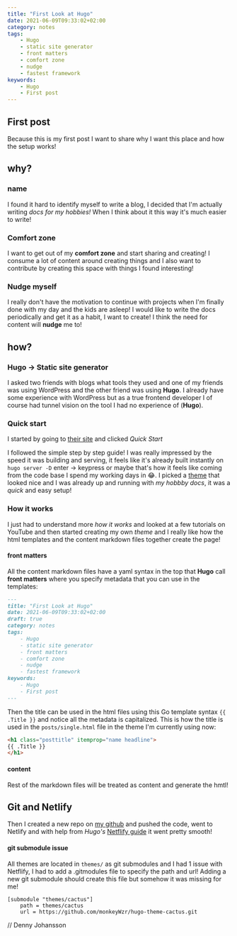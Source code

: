 ```yaml
---
title: "First Look at Hugo"
date: 2021-06-09T09:33:02+02:00
category: notes
tags:
    - Hugo
    - static site generator
    - front matters
    - comfort zone
    - nudge
    - fastest framework
keywords:
    - Hugo
    - First post
---
```


## First post
Because this is my first post I want to share why I want this place and how the setup works!

## why?
### name
I found it hard to identify myself to write a blog, I decided that I'm actually writing _docs for my hobbies!_ When I think about it this way it's much easier to write!

### Comfort zone
I want to get out of my **comfort zone** and start sharing and creating! I consume a lot of content around creating things and I also want to contribute by creating this space with things I found interesting!

### Nudge myself
I really don't have the motivation to continue with projects when I'm finally done with my day and the kids are asleep! I would like to write the docs periodically and get it as a habit, I want to create! I think the need for content will **nudge** me to!

## how?
### Hugo -> Static site generator
I asked two friends with blogs what tools they used and one of my friends was using WordPress and the other friend was using **Hugo**. I already have some experience with WordPress but as a true frontend developer I of course had tunnel vision on the tool I had no experience of (**Hugo**).

### Quick start
I started by going to [their site](https://gohugo.io/) and clicked *Quick Start*

I followed the simple step by step guide!
I was really impressed by the speed it was building and serving, it feels like it's already built instantly on `hugo server -D` enter -> keypress or maybe that's how it feels like coming from the code base I spend my working days in 😂. I picked a [theme](https://themes.gohugo.io/hugo-theme-cactus/) that looked nice and I was already up and running with _my hobbby docs_, it was a *quick* and easy setup!

### How it works
I just had to understand more *how it works* and looked at a few tutorials on YouTube and then started creating my own _theme_ and I really like how the html templates and the content markdown files together create the page!

#### front matters
All the content markdown files have a yaml syntax in the top that **Hugo** call **front matters** where you specify metadata that you can use in the templates:

```md
---
title: "First Look at Hugo"
date: 2021-06-09T09:33:02+02:00
draft: true
category: notes
tags:
    - Hugo
    - static site generator
    - front matters
    - comfort zone
    - nudge
    - fastest framework
keywords:
    - Hugo
    - First post
---
```

Then the title can be used in the html files using this Go template syntax `{{ .Title }}` and notice all the metadata is capitalized. This is how the title is used in the `posts/single.html` file in the theme I'm currently using now:

```html
<h1 class="posttitle" itemprop="name headline">
{{ .Title }}
</h1>
```


#### content
Rest of the markdown files will be treated as content and generate the hmtl!

## Git and Netlify
Then I created a new repo on [my github](https://github.com/DennyJohansson) and pushed the code, went to Netlify and with help from *Hugo's* [Netflify guide](https://gohugo.io/hosting-and-deployment/hosting-on-netlify/) it went pretty smooth!

#### git submodule issue
All themes are located in `themes/` as git submodules and I had 1 issue with Netflify, I had to add a .gitmodules file to specify the path and url! Adding a new git submodule should create this file but somehow it was missing for me!

```.gitmodules
[submodule "themes/cactus"]
	path = themes/cactus
	url = https://github.com/monkeyWzr/hugo-theme-cactus.git
```


// Denny Johansson
